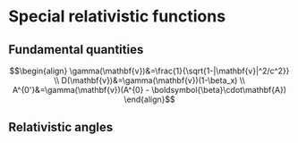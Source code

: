 # Special relativistic functions

## Fundamental quantities
```math
\begin{align}
\gamma(\mathbf{v})&=\frac{1}{\sqrt{1-|\mathbf{v}|^2/c^2}} \\
D(\mathbf{v})&=\gamma(\mathbf{v})(1-\beta_x) \\
A^{0'}&=\gamma(\mathbf{v})(A^{0} - \boldsymbol{\beta}\cdot\mathbf{A})
\end{align}
```

## Relativistic angles
```math

```